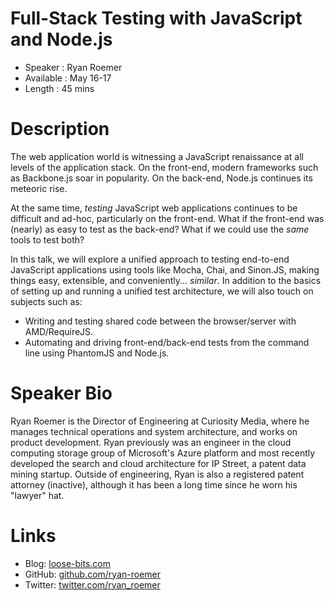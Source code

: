Full-Stack Testing with JavaScript and Node.js
==============================================

* Speaker   : Ryan Roemer
* Available : May 16-17
* Length    : 45 mins

# Description

The web application world is witnessing a JavaScript renaissance at all levels of the application stack. On the front-end, modern frameworks such as Backbone.js soar in popularity. On the back-end, Node.js continues its meteoric rise.

At the same time, *testing* JavaScript web applications continues to be difficult and ad-hoc, particularly on the front-end. What if the front-end was (nearly) as easy to test as the back-end? What if we could use the *same* tools to test both?

In this talk, we will explore a unified approach to testing end-to-end JavaScript applications using tools like Mocha, Chai, and Sinon.JS, making things easy, extensible, and conveniently... *similar*. In addition to the basics of setting up and running a unified test architecture, we will also touch on subjects such as:

* Writing and testing shared code between the browser/server with AMD/RequireJS.
* Automating and driving front-end/back-end tests from the command line using PhantomJS and Node.js.

# Speaker Bio

Ryan Roemer is the Director of Engineering at Curiosity Media, where he manages technical operations and system architecture, and works on product development. Ryan previously was an engineer in the cloud computing storage group of Microsoft's Azure platform and most recently developed the search and cloud architecture for IP Street, a patent data mining startup. Outside of engineering, Ryan is also a registered patent attorney (inactive), although it has been a long time since he worn his "lawyer" hat.

# Links

* Blog: [loose-bits.com](http://loose-bits.com)
* GitHub: [github.com/ryan-roemer](https://github.com/ryan-roemer)
* Twitter: [twitter.com/ryan_roemer](https://twitter.com/ryan_roemer)

